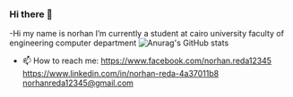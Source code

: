 ### Hi there 👋


-Hi my name is norhan I’m currently a student at cairo university faculty of engineering computer department 
![Anurag's GitHub stats](https://github-readme-stats.vercel.app/api?username=anuraghazra&theme=dark&show_icons=true)
- 📫 How to reach me: 
https://www.facebook.com/norhan.reda12345
https://www.linkedin.com/in/norhan-reda-4a37011b8
norhanreda12345@gmail.com

